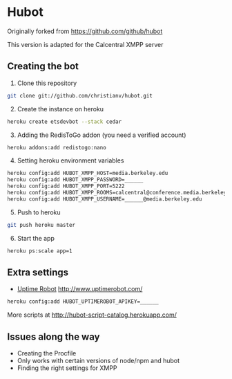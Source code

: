 # Hubot

Originally forked from https://github.com/github/hubot

This version is adapted for the Calcentral XMPP server

## Creating the bot

1. Clone this repository
```bash
git clone git://github.com/christianv/hubot.git
```

2. Create the instance on heroku
```bash
heroku create etsdevbot --stack cedar
```

3. Adding the RedisToGo addon (you need a verified account)
```bash
heroku addons:add redistogo:nano
```

4. Setting heroku environment variables
```bash
heroku config:add HUBOT_XMPP_HOST=media.berkeley.edu
heroku config:add HUBOT_XMPP_PASSWORD=______
heroku config:add HUBOT_XMPP_PORT=5222
heroku config:add HUBOT_XMPP_ROOMS=calcentral@conference.media.berkeley.edu
heroku config:add HUBOT_XMPP_USERNAME=______@media.berkeley.edu
```

5. Push to heroku
```bash
git push heroku master
```

6. Start the app
```bash
heroku ps:scale app=1
```

## Extra settings

* [Uptime Robot](https://github.com/github/hubot-scripts/blob/master/src/scripts/uptime-robot.coffee) http://www.uptimerobot.com/
```bash
heroku config:add HUBOT_UPTIMEROBOT_APIKEY=______
```

More scripts at http://hubot-script-catalog.herokuapp.com/

## Issues along the way

* Creating the Procfile
* Only works with certain versions of node/npm and hubot
* Finding the right settings for XMPP
